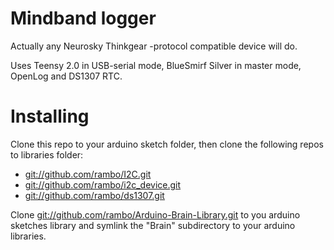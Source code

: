 # Mindband logger

Actually any Neurosky Thinkgear -protocol compatible device will do.

Uses Teensy 2.0 in USB-serial mode, BlueSmirf Silver in master mode, OpenLog and DS1307 RTC.

# Installing

Clone this repo to your arduino sketch folder, then clone the following repos to libraries folder:

  * <git://github.com/rambo/I2C.git>
  * <git://github.com/rambo/i2c_device.git>
  * <git://github.com/rambo/ds1307.git>

Clone <git://github.com/rambo/Arduino-Brain-Library.git> to you arduino sketches library and symlink the "Brain" subdirectory
to your arduino libraries.
